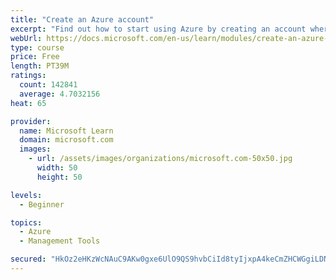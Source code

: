 ```yaml
---
title: "Create an Azure account"
excerpt: "Find out how to start using Azure by creating an account where you’ll see services and personal settings for identity, billing, and preferences."
webUrl: https://docs.microsoft.com/en-us/learn/modules/create-an-azure-account/
type: course
price: Free
length: PT39M
ratings:
  count: 142841
  average: 4.7032156
heat: 65

provider:
  name: Microsoft Learn
  domain: microsoft.com
  images:
    - url: /assets/images/organizations/microsoft.com-50x50.jpg
      width: 50
      height: 50

levels:
  - Beginner

topics:
  - Azure
  - Management Tools

secured: "HkOz2eHKzWcNAuC9AKw0gxe6UlO9QS9hvbCiId8tyIjxpA4keCmZHCWGgiLDNbI6GZQu/CjAxPgH/pDcyZz6PNUkSH9HJQMFYiS3DY9DyA6rVUT4hyiyb8qYmEDq5TXNqEvkIxLWt2qaSer2uwQn5r/0yA3/sJixY88RzcYTG9xIGRHMIXIs4XXcSey2d18n5uFxYloItfJMefMDOeVIC1MknnKYJi8f5z9NpkBjUa0TwjVQRnkgmHdtRPiDGjRvpGIO22uIYNo8N+62A+lSj3wn7bt3qds8GoiIPtyefsf09Rt4or+rVOMzbHw4MIrh51BKcpRRwLqVediL9w0Ekq2FyJzJZHXMBcNkNOo9spRFKOolRCL/fGbfZ/HFdROOfbfUUk+heKX/bmcq8lqLWvk28fOAAW7o2pfdlqXrn7o5IwNG7W6jJgWJWmG63yu7;dwbtcTwzJwv/ooiGPYcKtg=="
---
```


